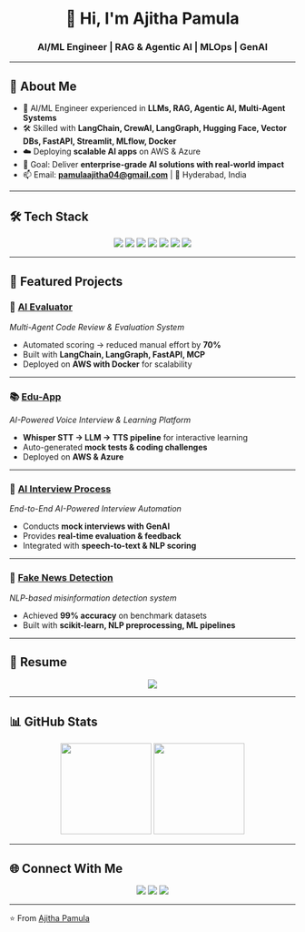 <!-- Header -->
<h1 align="center">👋 Hi, I'm Ajitha Pamula</h1>
<h3 align="center">AI/ML Engineer | RAG & Agentic AI | MLOps | GenAI</h3>

---

## 🌟 About Me
- 🚀 AI/ML Engineer experienced in **LLMs, RAG, Agentic AI, Multi-Agent Systems**  
- 🛠 Skilled with **LangChain, CrewAI, LangGraph, Hugging Face, Vector DBs, FastAPI, Streamlit, MLflow, Docker**  
- ☁️ Deploying **scalable AI apps** on AWS & Azure  
- 🎯 Goal: Deliver **enterprise-grade AI solutions with real-world impact**  
- 📫 Email: **pamulaajitha04@gmail.com** | 📍 Hyderabad, India  

---

## 🛠 Tech Stack
<p align="center">
  <img src="https://skillicons.dev/icons?i=python,docker,fastapi,git,github,vscode" />
  <img src="https://img.shields.io/badge/LangChain-0A0A0A?style=for-the-badge" />
  <img src="https://img.shields.io/badge/CrewAI-333333?style=for-the-badge" />
  <img src="https://img.shields.io/badge/LlamaIndex-FF9900?style=for-the-badge" />
  <img src="https://img.shields.io/badge/Streamlit-FF4B4B?style=for-the-badge&logo=streamlit&logoColor=white" />
  <img src="https://img.shields.io/badge/HuggingFace-F7931E?style=for-the-badge&logo=huggingface&logoColor=white" />
  <img src="https://img.shields.io/badge/MLflow-0194E2?style=for-the-badge&logo=mlflow&logoColor=white" />
</p>

---

## 🚀 Featured Projects

### 🧠 [AI Evaluator](https://github.com/ajithapamula/ai_evaluator)
*Multi-Agent Code Review & Evaluation System*  
- Automated scoring → reduced manual effort by **70%**  
- Built with **LangChain, LangGraph, FastAPI, MCP**  
- Deployed on **AWS with Docker** for scalability  

---

### 📚 [Edu-App](https://github.com/ajithapamula/Edu-App)
*AI-Powered Voice Interview & Learning Platform*  
- **Whisper STT → LLM → TTS pipeline** for interactive learning  
- Auto-generated **mock tests & coding challenges**  
- Deployed on **AWS & Azure**  

---

### 🤖 [AI Interview Process](https://github.com/ajithapamula/AI-Interview-Process)
*End-to-End AI-Powered Interview Automation*  
- Conducts **mock interviews with GenAI**  
- Provides **real-time evaluation & feedback**  
- Integrated with **speech-to-text & NLP scoring**  

---

### 📰 [Fake News Detection](https://github.com/ajithapamula/Fake-news-detection)
*NLP-based misinformation detection system*  
- Achieved **99% accuracy** on benchmark datasets  
- Built with **scikit-learn, NLP preprocessing, ML pipelines**  

---

## 📑 Resume
<p align="center">
  <a href="https://github.com/ajithapamula/ajithapamula/raw/main/Ajitha_Pamula.pdf" target="_blank">
    <img src="https://img.shields.io/badge/📄%20Download%20My%20Resume-blue?style=for-the-badge" />
  </a>
</p>

---

## 📊 GitHub Stats
<p align="center">
  <img src="https://github-readme-stats.vercel.app/api?username=ajithapamula&show_icons=true&theme=radical" height="160"/>
  <img src="https://github-readme-streak-stats.herokuapp.com/?user=ajithapamula&theme=radical" height="160"/>
</p>

---

## 🌐 Connect With Me
<p align="center">
  <a href="https://ajithapamula.streamlit.app"><img src="https://img.shields.io/badge/Portfolio-9146FF?style=for-the-badge&logo=About.me&logoColor=white" /></a>
  <a href="https://linkedin.com/in/ajithapamula"><img src="https://img.shields.io/badge/LinkedIn-0077B5?style=for-the-badge&logo=linkedin&logoColor=white" /></a>
  <a href="mailto:pamulaajitha04@gmail.com"><img src="https://img.shields.io/badge/Email-D14836?style=for-the-badge&logo=gmail&logoColor=white" /></a>
</p>

---

⭐️ From [Ajitha Pamula](https://github.com/ajithapamula)
